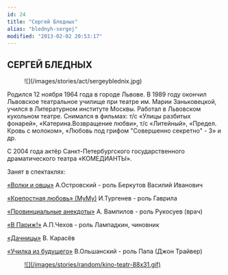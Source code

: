 ```yaml
---
id: 24
title: "Сергей Бледных"
alias: "blednyh-sergej"
modified: "2013-02-02 20:53:17"
---
```


## СЕРГЕЙ БЛЕДНЫХ

<figure>
![](/images/stories/act/sergeyblednix.jpg)
</figure>

Родился 12 ноября 1964 года в городе Львове. В 1989 году окончил Львовское театральное училище при театре им. Марии Заньковецкой, учился в Литературном институте Москвы. Работал в Львовском кукольном театре. Снимался в фильмах: т/с «Улицы разбитых фонарей», «Катерина.Возвращение любви», т/с «Литейный», «Предел. Кровь с молоком», «Любовь под грифом "Совершенно секретно" - 3» и др.

С 2004 года актёр Санкт-Петербургского государственного драматического театра «КОМЕДИАНТЫ».

Занят в спектаклях:

[«Волки и овцы»](42-volki-i-ovci.html) А.Островский - роль Беркутов Василий Иванович

[«Крепостная любовь» (МуМу)](46-mumu.html) И.Тургенев - роль Гаврила

[«Провинциальные анекдоты»](71-anekdoti.html) А. Вампилов - роль Рукосуев (врач)

[«В Париж!»](41-v-paris.html) А.П.Чехов - роль Лампадкин, чиновник

[«Дачницы»](43-dachnici.html) В. Карасёв

[«Училка из будущего»](90-ychilka.html) В.Ольшанский - роль Папа (Джон Трайвер)

<figure><a href="http://www.kino-teatr.ru/kino/acter/m/ros/47510/bio/">
![](/images/stories/random/kino-teatr-88x31.gif)
</a></figure>